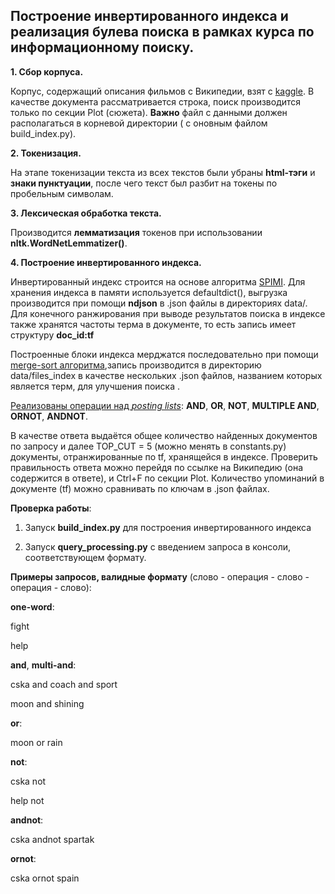 ## Построение инвертированного индекса и реализация булева поиска в рамках курса по информационному поиску.


**1. Сбор корпуса.**

Корпус, содержащий описания фильмов с Википедии, взят с [kaggle](https://www.kaggle.com/jrobischon/wikipedia-movie-plots#wiki_movie_plots_deduped.csv). 
В качестве документа рассматривается строка, поиск производится только по секции Plot (сюжета). 
**Важно** файл с данными должен располагаться в корневой директории ( с оновным файлом build_index.py).

**2. Токенизация.**

На этапе токенизации текста из всех текстов были убраны **html-тэги** и **знаки пунктуации**, после чего текст был разбит на токены по пробельным символам.

**3. Лексическая обработка текста.**

Производится **лемматизация** токенов при использовании **nltk.WordNetLemmatizer()**.

**4. Построение инвертированного индекса.**

Инвертированный индекс строится на основе алгоритма [SPIMI](https://nlp.stanford.edu/IR-book/html/htmledition/single-pass-in-memory-indexing-1.html). 
Для хранения индекса в памяти используется defaultdict(), выгрузка производится при помощи **ndjson** в .json файлы в директориях data/.
Для конечного ранжирования при выводе результатов поиска в индексе также хранятся частоты терма в документе, то есть запись имеет структуру **doc_id:tf**

Построенные блоки индекса мерджатся последовательно при помощи [merge-sort алгоритма](https://nlp.stanford.edu/IR-book/html/htmledition/blocked-sort-based-indexing-1.html),запись производится в директорию data/files_index в качестве нескольких .json файлов, названием которых является терм, для улучшения поиска .

[Реализованы операции над *posting lists*](https://nlp.stanford.edu/IR-book/html/htmledition/processing-boolean-queries-1.html#sec:postingsintersection): **AND**, **OR**, **NOT**, **MULTIPLE AND**, **ORNOT**, **ANDNOT**. 

В качестве ответа выдаётся общее количество найденных документов по запросу и далее TOP_CUT = 5 (можно менять в constants.py) документы, отранжированные по tf, хранящейся в индексе.
Проверить правильность ответа можно перейдя по ссылке на Википедию (она содержится в ответе), и Ctrl+F по секции Plot. Количество упоминаний в документе (tf) можно сравнивать по ключам в .json файлах.

**Проверка работы**:

1. Запуск **build_index.py** для построения инвертированного индекса

2. Запуск **query_processing.py** с введением запроса в консоли, соответствующем формату.

**Примеры запросов, валидные формату** (слово - операция - слово - операция - слово):

**one-word**:

fight

help

**and**, **multi-and**:

cska and coach and sport

moon and shining

**or**:

moon or rain

**not**:

cska not

help not

**andnot**:

cska andnot spartak

**ornot**:

cska ornot spain
